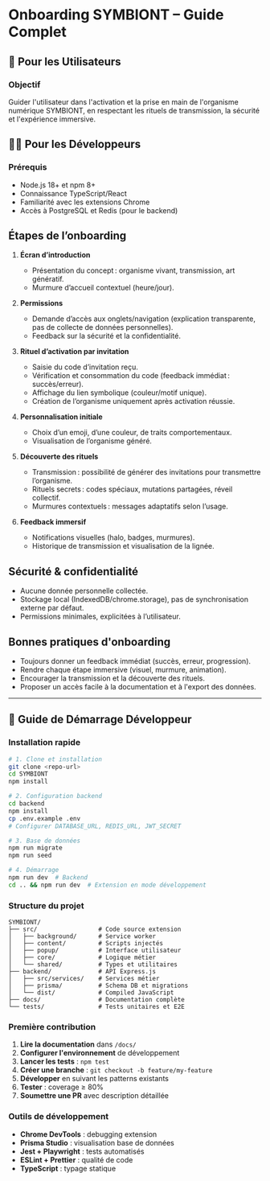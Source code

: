 # Onboarding SYMBIONT – Guide Complet

## 👥 Pour les Utilisateurs
### Objectif
Guider l'utilisateur dans l'activation et la prise en main de l'organisme numérique SYMBIONT, en respectant les rituels de transmission, la sécurité et l'expérience immersive.

## 🧑‍💻 Pour les Développeurs
### Prérequis
- Node.js 18+ et npm 8+
- Connaissance TypeScript/React
- Familiarité avec les extensions Chrome
- Accès à PostgreSQL et Redis (pour le backend)

## Étapes de l’onboarding

1. **Écran d’introduction**
   - Présentation du concept : organisme vivant, transmission, art génératif.
   - Murmure d’accueil contextuel (heure/jour).

2. **Permissions**
   - Demande d’accès aux onglets/navigation (explication transparente, pas de collecte de données personnelles).
   - Feedback sur la sécurité et la confidentialité.

3. **Rituel d’activation par invitation**
   - Saisie du code d’invitation reçu.
   - Vérification et consommation du code (feedback immédiat : succès/erreur).
   - Affichage du lien symbolique (couleur/motif unique).
   - Création de l’organisme uniquement après activation réussie.

4. **Personnalisation initiale**
   - Choix d’un emoji, d’une couleur, de traits comportementaux.
   - Visualisation de l’organisme généré.

5. **Découverte des rituels**
   - Transmission : possibilité de générer des invitations pour transmettre l’organisme.
   - Rituels secrets : codes spéciaux, mutations partagées, réveil collectif.
   - Murmures contextuels : messages adaptatifs selon l’usage.

6. **Feedback immersif**
   - Notifications visuelles (halo, badges, murmures).
   - Historique de transmission et visualisation de la lignée.

## Sécurité & confidentialité
- Aucune donnée personnelle collectée.
- Stockage local (IndexedDB/chrome.storage), pas de synchronisation externe par défaut.
- Permissions minimales, explicitées à l’utilisateur.

## Bonnes pratiques d'onboarding
- Toujours donner un feedback immédiat (succès, erreur, progression).
- Rendre chaque étape immersive (visuel, murmure, animation).
- Encourager la transmission et la découverte des rituels.
- Proposer un accès facile à la documentation et à l'export des données.

---

## 🚀 Guide de Démarrage Développeur

### Installation rapide
```bash
# 1. Clone et installation
git clone <repo-url>
cd SYMBIONT
npm install

# 2. Configuration backend
cd backend
npm install
cp .env.example .env
# Configurer DATABASE_URL, REDIS_URL, JWT_SECRET

# 3. Base de données
npm run migrate
npm run seed

# 4. Démarrage
npm run dev  # Backend
cd .. && npm run dev  # Extension en mode développement
```

### Structure du projet
```
SYMBIONT/
├── src/                 # Code source extension
│   ├── background/      # Service worker
│   ├── content/         # Scripts injectés
│   ├── popup/           # Interface utilisateur
│   ├── core/            # Logique métier
│   └── shared/          # Types et utilitaires
├── backend/             # API Express.js
│   ├── src/services/    # Services métier
│   ├── prisma/          # Schema DB et migrations
│   └── dist/            # Compiled JavaScript
├── docs/                # Documentation complète
└── tests/               # Tests unitaires et E2E
```

### Première contribution
1. **Lire la documentation** dans `/docs/`
2. **Configurer l'environnement** de développement
3. **Lancer les tests** : `npm test`
4. **Créer une branche** : `git checkout -b feature/my-feature`
5. **Développer** en suivant les patterns existants
6. **Tester** : coverage ≥ 80%
7. **Soumettre une PR** avec description détaillée

### Outils de développement
- **Chrome DevTools** : debugging extension
- **Prisma Studio** : visualisation base de données
- **Jest + Playwright** : tests automatisés
- **ESLint + Prettier** : qualité de code
- **TypeScript** : typage statique